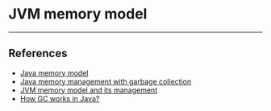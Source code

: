 # JVM memory model

---

## References

* [Java memory model](http://tutorials.jenkov.com/java-concurrency/java-memory-model.html)
* [Java memory management with garbage collection](https://www.journaldev.com/2856/java-jvm-memory-model-memory-management-in-java)
* [JVM memory model and its management](https://medium.com/platform-engineer/understanding-java-memory-model-1d0863f6d973)
* [How GC works in Java?](https://medium.com/platform-engineer/understanding-java-garbage-collection-54fc9230659a)
